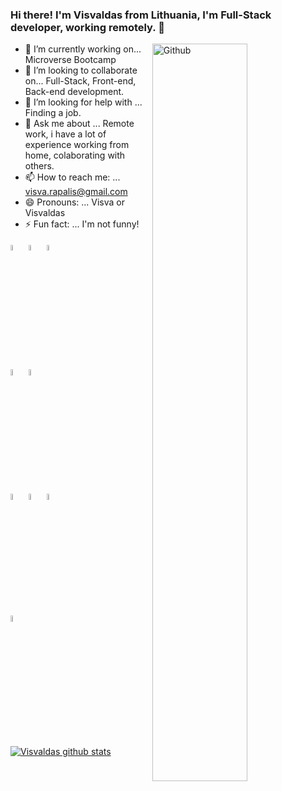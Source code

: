 ### Hi there! I'm Visvaldas from Lithuania, I'm Full-Stack developer, working remotely. 👋

<img width="55%" align="right" alt="Github" src="https://bit.ly/3jvLMET" />


- 🔭 I’m currently working on... Microverse Bootcamp
- 👯 I’m looking to collaborate on... Full-Stack, Front-end, Back-end development.
- 🤔 I’m looking for help with ... Finding a job.
- 💬 Ask me about ... Remote work, i have a lot of experience working from home, colaborating with others.
- 📫 How to reach me: ... visva.rapalis@gmail.com
- 😄 Pronouns: ... Visva or Visvaldas
- ⚡ Fun fact: ... I'm not funny!

<p align="left">
  <!-- Your languages and tools. Be careful with the alignment. 
  You can use this sites to get logos: https://www.vectorlogo.zone or https://simpleicons.org/
  -->
  <code><img width="5%" src="https://www.vectorlogo.zone/logos/reactjs/reactjs-ar21.svg"></code>
  <code><img width="5%" src="https://www.vectorlogo.zone/logos/javascript/javascript-ar21.svg"></code>
  <code><img width="5%" src="https://www.vectorlogo.zone/logos/getbootstrap/getbootstrap-ar21.svg"></code>
  <br />
  <code><img width="5%" src="https://www.vectorlogo.zone/logos/mysql/mysql-ar21.svg"></code>
  <code><img width="5%" src="https://www.vectorlogo.zone/logos/mongodb/mongodb-ar21.svg"></code>
  <br />
  <code><img width="5%" src="https://www.vectorlogo.zone/logos/python/python-ar21.svg"></code>
  <code><img width="5%" src="https://www.vectorlogo.zone/logos/amazon_aws/amazon_aws-ar21.svg"></code>
  <code><img width="5%" src="https://www.vectorlogo.zone/logos/git-scm/git-scm-ar21.svg"></code>
  <br />
  <code><img width="5%" src="https://www.vectorlogo.zone/logos/visualstudio_code/visualstudio_code-ar21.svg"></code>
</p>

[![Visvaldas github stats](https://github-readme-stats.vercel.app/api?username=visva-dev&show_icons=true)](https://github.com/visva-dev/github-readme-stats)

